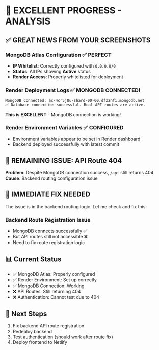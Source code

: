 # 🎉 EXCELLENT PROGRESS - ANALYSIS

## ✅ **GREAT NEWS FROM YOUR SCREENSHOTS**

### **MongoDB Atlas Configuration** ✅ **PERFECT**
- **IP Whitelist**: Correctly configured with `0.0.0.0/0` 
- **Status**: All IPs showing **Active** status
- **Render Access**: Properly whitelisted for deployment

### **Render Deployment Logs** ✅ **MONGODB CONNECTED!**
```
MongoDB Connected: ac-4cr5j8u-shard-00-00.dfz2nfi.mongodb.net
✅ Database connection successful. Real API routes are active.
```
**This is EXCELLENT** - MongoDB connection is working!

### **Render Environment Variables** ✅ **CONFIGURED**
- Environment variables appear to be set in Render dashboard
- Backend deployed successfully with latest commit

## 🚨 **REMAINING ISSUE: API Route 404**

**Problem**: Despite MongoDB connection success, `/api` still returns 404
**Cause**: Backend routing configuration issue

## 🔧 **IMMEDIATE FIX NEEDED**

The issue is in the backend routing logic. Let me check and fix this:

### **Backend Route Registration Issue**
- MongoDB connects successfully ✅
- But API routes still not accessible ❌
- Need to fix route registration logic

## 📊 **Current Status**
- ✅ MongoDB Atlas: Properly configured
- ✅ Render Environment: Set up correctly  
- ✅ MongoDB Connection: Working
- ❌ API Routes: Still returning 404
- ❌ Authentication: Cannot test due to 404

## 🎯 **Next Steps**
1. Fix backend API route registration
2. Redeploy backend
3. Test authentication (should work after route fix)
4. Deploy frontend to Netlify
